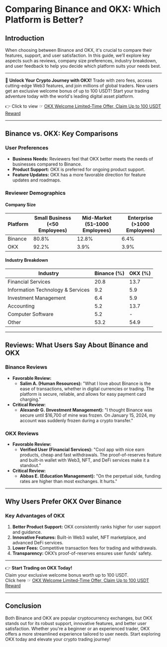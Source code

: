 # Comparing Binance and OKX: Which Platform is Better?

## Introduction

When choosing between Binance and OKX, it's crucial to compare their features, support, and user satisfaction. In this guide, we’ll explore key aspects such as reviews, company size preferences, industry breakdown, and user feedback to help you decide which platform suits your needs best.

---

🚀 **Unlock Your Crypto Journey with OKX!** Trade with zero fees, access cutting-edge Web3 features, and join millions of global traders. New users get an exclusive welcome bonus of up to 100 USDT! Start your trading adventure today with the world's leading digital asset platform.

👉 Click to view ☞ [OKX Welcome Limited-Time Offer, Claim Up to 100 USDT Reward](https://bit.ly/OKXe)

---

## Binance vs. OKX: Key Comparisons

### User Preferences

- **Business Needs:** Reviewers feel that OKX better meets the needs of businesses compared to Binance.
- **Product Support:** OKX is preferred for ongoing product support.
- **Feature Updates:** OKX has a more favorable direction for feature updates and roadmaps.

### Reviewer Demographics

#### Company Size
| Platform  | Small Business (<50 Employees) | Mid-Market (51–1000 Employees) | Enterprise (>1000 Employees) |
|-----------|--------------------------------|--------------------------------|-------------------------------|
| Binance   | 80.8%                          | 12.8%                          | 6.4%                         |
| OKX       | 92.2%                          | 3.9%                           | 3.9%                         |

#### Industry Breakdown
| Industry                          | Binance (%) | OKX (%) |
|-----------------------------------|-------------|---------|
| Financial Services                | 20.8        | 13.7    |
| Information Technology & Services | 9.2         | 5.9     |
| Investment Management             | 6.4         | 5.9     |
| Accounting                        | 5.2         | 13.7    |
| Computer Software                 | 5.2         | -       |
| Other                             | 53.2        | 54.9    |

---

## Reviews: What Users Say About Binance and OKX

### Binance Reviews
- **Favorable Review:**
  - **Salim A. (Human Resources):**
    "What I love about Binance is the ease of transactions, whether in digital currencies or trading. The platform is secure, reliable, and allows for easy payment card charging."
- **Critical Review:**
  - **Alexandr G. (Investment Management):**
    "I thought Binance was secure until $16,700 of mine was frozen. On January 15, 2024, my account was suddenly frozen during a crypto transfer."

### OKX Reviews
- **Favorable Review:**
  - **Verified User (Financial Services):**
    "Cool app with nice earn products, cheap and fast withdrawals. The proof-of-reserves feature and built-in wallet with Web3, NFT, and DeFi services make it a standout."
- **Critical Review:**
  - **Abbas E. (Education Management):**
    "On the perpetual side, funding rates are higher than most exchanges. It hurts."

---

## Why Users Prefer OKX Over Binance

### Key Advantages of OKX
1. **Better Product Support:** OKX consistently ranks higher for user support and guidance.
2. **Innovative Features:** Built-in Web3 wallet, NFT marketplace, and advanced DeFi services.
3. **Lower Fees:** Competitive transaction fees for trading and withdrawals.
4. **Transparency:** OKX’s proof-of-reserves ensures user funds' safety.

---

👉 **Start Trading on OKX Today!**  
Claim your exclusive welcome bonus worth up to 100 USDT.  
Click here ☞ [OKX Welcome Limited-Time Offer, Claim Up to 100 USDT Reward](https://bit.ly/OKXe)

---

## Conclusion

Both Binance and OKX are popular cryptocurrency exchanges, but OKX stands out for its robust support, innovative features, and better user satisfaction. Whether you're a beginner or an experienced trader, OKX offers a more streamlined experience tailored to user needs. Start exploring OKX today and elevate your crypto trading journey!
